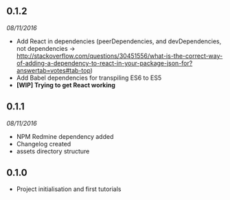 ## 0.1.2

*08/11/2016*

* Add React in dependencies (peerDependencies, and devDependencies, not dependencies -> http://stackoverflow.com/questions/30451556/what-is-the-correct-way-of-adding-a-dependency-to-react-in-your-package-json-for?answertab=votes#tab-top)
* Add Babel dependencies for transpiling ES6 to ES5
* **[WIP] Trying to get React working**

## 0.1.1

*08/11/2016*

* NPM Redmine dependency added
* Changelog created
* assets directory structure


## 0.1.0
* Project initialisation and first tutorials


